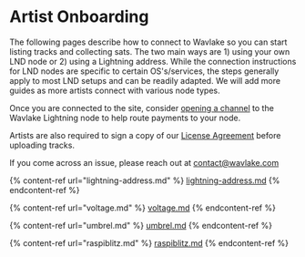 # Artist Onboarding

The following pages describe how to connect to Wavlake so you can start listing tracks and collecting sats. The two main ways are 1) using your own LND node or 2) using a Lightning address. While the connection instructions for LND nodes are specific to certain OS's/services, the steps generally apply to most LND setups and can be readily adapted. We will add more guides as more artists connect with various node types.

Once you are connected to the site, consider [opening a channel](../connect.md) to the Wavlake Lightning node to help route payments to your node.

Artists are also required to sign a copy of our [License Agreement](../license-agreement.md) before uploading tracks.

If you come across an issue, please reach out at contact@wavlake.com

{% content-ref url="lightning-address.md" %}
[lightning-address.md](lightning-address.md)
{% endcontent-ref %}

{% content-ref url="voltage.md" %}
[voltage.md](voltage.md)
{% endcontent-ref %}

{% content-ref url="umbrel.md" %}
[umbrel.md](umbrel.md)
{% endcontent-ref %}

{% content-ref url="raspiblitz.md" %}
[raspiblitz.md](raspiblitz.md)
{% endcontent-ref %}

